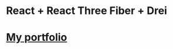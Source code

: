 # React + React Three Fiber + Drei


# [My portfolio](https://svitlanatsupryk-jul18.github.io/Star-portfolio/)
